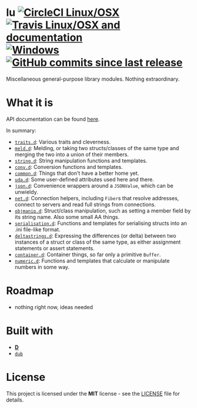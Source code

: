 # lu [![CircleCI Linux/OSX](https://img.shields.io/circleci/project/github/zorael/lu/master.svg?maxAge=3600&logo=circleci)](https://circleci.com/gh/zorael/lu) [![Travis Linux/OSX and documentation](https://img.shields.io/travis/zorael/lu/master.svg?maxAge=3600&logo=travis)](https://travis-ci.com/zorael/lu) [![Windows](https://img.shields.io/appveyor/ci/zorael/lu/master.svg?maxAge=3600&logo=appveyor)](https://ci.appveyor.com/project/zorael/lu) [![GitHub commits since last release](https://img.shields.io/github/commits-since/zorael/lu/v0.3.0.svg?maxAge=3600&logo=github)](https://github.com/zorael/lu/compare/v0.3.0...master)

Miscellaneous general-purpose library modules. Nothing extraordinary.

# What it is

API documentation can be found [here](https://zorael.github.io/lu).

In summary:

* [`traits.d`](source/lu/traits.d): Various traits and cleverness.
* [`meld.d`](source/lu/meld.d): Melding, or taking two structs/classes of the same type and merging the two into a union of their members.
* [`string.d`](source/lu/string.d): String manipulation functions and templates.
* [`conv.d`](source/lu/conv.d): Conversion functions and templates.
* [`common.d`](source/lu/common.d): Things that don't have a better home yet.
* [`uda.d`](source/lu/uda.d): Some user-defined attributes used here and there.
* [`json.d`](source/lu/json.d): Convenience wrappers around a `JSONValue`, which can be unwieldy.
* [`net.d`](source/lu/net.d): Connection helpers, including `Fiber`s that resolve addresses, connect to servers and read full strings from connections.
* [`objmanip.d`](source/lu/objmanip.d): Struct/class manipulation, such as setting a member field by its string name. Also some small AA things.
* [`serialisation.d`](source/lu/serialisation.d): Functions and templates for serialising structs into an .ini file-like format.
* [`deltastrings.d`](source/lu/deltastrings.d): Expressing the differences (or delta) between two instances of a struct or class of the same type, as either assignment statements or assert statements.
* [`container.d`](source/lu/container.d): Container things, so far only a primitive `Buffer`.
* [`numeric.d`](source/lu/numeric.d): Functions and templates that calculate or manipulate numbers in some way.

# Roadmap

* nothing right now, ideas needed

# Built with

* [**D**](https://dlang.org)
* [`dub`](https://code.dlang.org)

# License

This project is licensed under the **MIT** license - see the [LICENSE](LICENSE) file for details.
